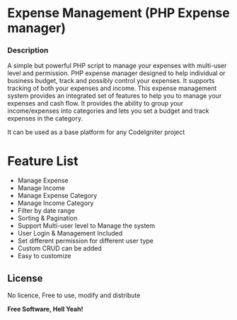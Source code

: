 # Expense Management (PHP Expense manager)

### Description

A simple but powerful PHP script to manage your expenses with multi-user level and permission. PHP expense manager designed to help individual or business budget, track and possibly control your expenses. It supports tracking of both your expenses and income. This expense management system provides an integrated set of features to help you to manage your expenses and cash flow. It provides the ability to group your income/expenses into categories and lets you set a budget and track expenses in the category.

It can be used as a base platform for any CodeIgniter project

# Feature List
- Manage Expense
- Manage Income
- Manage Expense Category
- Manage Income Category
- Filter by date range
- Sorting & Pagination
- Support Multi-user level to Manage the system
- User Login & Management Included
- Set different permission for different user type
- Custom CRUD can be added
- Easy to customize


License
----
No licence, Free to use, modify and distribute

**Free Software, Hell Yeah!**

